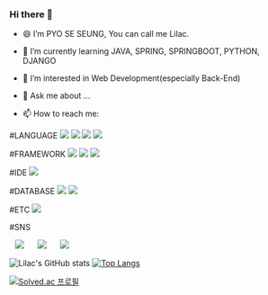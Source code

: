 ### Hi there 👋

- 😄 I’m PYO SE SEUNG, You can call me Lilac.

- 🌱 I’m currently learning JAVA, SPRING, SPRINGBOOT, PYTHON, DJANGO

- 🤔 I’m interested in Web Development(especially Back-End) 

- 💬 Ask me about ...

- 📫 How to reach me: 

#LANGUAGE
<img src="https://img.shields.io/badge/C-A8B9CC?style=flat-square&logo=C&logoColor=white"/></a>
<img src="https://img.shields.io/badge/C++-00599C?style=flat-square&logo=C%2B%2B&logoColor=white"/></a>
<img src="https://img.shields.io/badge/JAVA-f89820?style=flat-square&logo=OpenJDK&logoColor=white"/></a>
<img src="https://img.shields.io/badge/Python-3766AB?style=flat-square&logo=Python&logoColor=white"/></a>

#FRAMEWORK
<img src="https://img.shields.io/badge/Django-092E20?style=flat-square&logo=Django&logoColor=white"/></a>
<img src="https://img.shields.io/badge/Spring-6DB33F?style=flat-square&logo=Spring&logoColor=white"/></a>
<img src="https://img.shields.io/badge/SpringBoot-6DB33F?style=flat-square&logo=SpringBoot&logoColor=white"/></a>

#IDE
<img src="https://img.shields.io/badge/Visual Studio Code-007ACC?style=flat-square&logo=VisualStudioCode&logoColor=white"/></a>


#DATABASE
<img src="https://img.shields.io/badge/PostgreSQL-4169E1?style=flat-square&logo=PostgreSQL&logoColor=white"/></a>
<img src="https://img.shields.io/badge/MySQL-F29111?style=flat-square&logo=MySQL&logoColor=white"/></a>

#ETC
<img src="https://img.shields.io/badge/Amazon AWS-232F3E?style=flat-square&logo=AmazonAWS&logoColor=white"/></a>


#SNS


<a href="https://mail.google.com/mail/?view=cm&amp;fs=1&amp;to=97ss93sh@gmail.com" target="_blank">
    <img src="https://img.shields.io/badge/Gmail-EA4335?style=flat-square&logo=Gmail&logoColor=white"
        style="height : auto; margin-left : 10px; margin-right : 10px;"/></a>
        
<a href="https://velog.io/@97ss93sh">
    <img src="https://img.shields.io/badge/Velog-20C997?style=flat-square&logo=Velog&logoColor=white"&link=https://velog.io/@97ss93sh"
        style="height : auto; margin-left : 10px; margin-right : 10px;"/></a>
                                                                       
                                                                       
<a href="https://www.instagram.com/lilac__p/">
    <img src="https://img.shields.io/badge/Instagram-E4405F?style=flat-square&logo=Instagram&logoColor=white"&link=https://www.instagram.com/lilac__p/"
        style="height : auto; margin-left : 10px; margin-right : 10px;"/></a>



![Lilac's GitHub stats](https://github-readme-stats.vercel.app/api?username=PYOSESEUNG&show_icons=true&theme=onedark)
[![Top Langs](https://github-readme-stats.vercel.app/api/top-langs/?username=PYOSESEUNG&layout=compact&theme=onedark&langs_count=8)](https://github.com/anuraghazra/github-readme-stats)

[![Solved.ac 프로필](http://mazassumnida.wtf/api/v2/generate_badge?boj=93sh97ss)](https://solved.ac/93sh93ss)





<!--
**PYOSESEUNG/PYOSESEUNG** is a ✨ _special_ ✨ repository because its `README.md` (this file) appears on your GitHub profile.

Here are some ideas to get you started:

- 🔭 I’m currently working on ...



- 👯 I’m looking to collaborate on ...







-  Pronouns: ...

- ⚡ Fun fact: ...
-->
